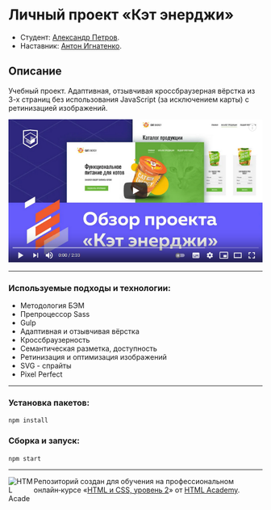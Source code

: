 # Личный проект «Кэт энерджи»

* Студент: [Александр Петров](https://up.htmlacademy.ru/adaptive/18/user/345769).
* Наставник: [Антон Игнатенко](https://htmlacademy.ru/profile/id987931).

## Описание

Учебный проект. Адаптивная, отзывчивая кроссбраузерная вёрстка из 3-х страниц без использования JavaScript (за исключением карты) с ретинизацией изображений.

[![Обзор проекта «Кэт энерджи» - YouTube](./preview.png)](https://www.youtube.com/watch?v=1Jr2JZSRj84 "Обзор проекта «Кэт энерджи» - YouTube")

---

### Используемые подходы и технологии:

* Методология БЭМ
* Препроцессор Sass
* Gulp
* Адаптивная и отзывчивая вёрстка
* Кроссбраузерность
* Семантическая разметка, доступность
* Ретинизация и оптимизация изображений
* SVG - спрайты
* Pixel Perfect

---

### Установка пакетов:

```
npm install
```
### Сборка и запуск:

```
npm start
```

---

<a href="https://htmlacademy.ru/intensive/adaptive"><img align="left" width="50" height="50" alt="HTML Academy" src="https://up.htmlacademy.ru/static/img/intensive/adaptive/logo-for-github-2.png"></a>

Репозиторий создан для обучения на профессиональном онлайн‑курсе «[HTML и CSS, уровень 2](https://htmlacademy.ru/intensive/adaptive)» от [HTML Academy](https://htmlacademy.ru).
